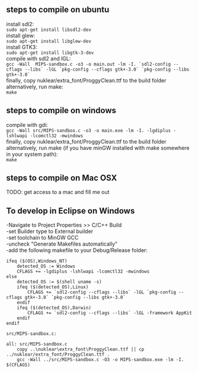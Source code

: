 ## steps to compile on ubuntu  
install sdl2:  
```sudo apt-get install libsdl2-dev```  
install glew:  
```sudo apt-get install libglew-dev```  
install GTK3:  
```sudo apt-get install libgtk-3-dev```  
compile with sdl2 and lGL:  
```gcc -Wall  MIPS-sandbox.c -o3 -o main.out -lm -I. `sdl2-config --cflags --libs` -lGL `pkg-config --cflags gtk+-3.0` `pkg-config --libs gtk+-3.0` ```  
finally, copy nuklear/extra_font/ProggyClean.ttf to the build folder  
alternatively, run make:  
```make```  

## steps to compile on windows  
compile with gdi:  
```gcc -Wall src/MIPS-sandbox.c -o3 -o main.exe -lm -I. -lgdiplus -lshlwapi -lcomctl32 -mwindows```  
finally, copy nuklear/extra_font/ProggyClean.ttf to the build folder  
alternatively, run make (if you have minGW installed with make somewhere in your system path):  
```make```  

## steps to compile on Mac OSX  
TODO: get access to a mac and fill me out  

## To develop in Eclipse on Windows  
-Navigate to Project Properties >> C/C++ Build  
-set Builder type to External builder  
-set toolchain to MinGW GCC  
-uncheck "Generate Makefiles automatically"  
-add the following makefile to your Debug/Release folder:  
```OSFLAG :=
ifeq ($(OS),Windows_NT)
    detected_OS := Windows
    CFLAGS += -lgdiplus -lshlwapi -lcomctl32 -mwindows
else
    detected_OS := $(shell uname -s)
    ifeq ($(detected_OS),Linux)
		CFLAGS += `sdl2-config --cflags --libs` -lGL `pkg-config --cflags gtk+-3.0` `pkg-config --libs gtk+-3.0`
    endif
	ifeq ($(detected_OS),Darwin)
		CFLAGS += `sdl2-config --cflags --libs` -lGL -framework AppKit
    endif
endif

src/MIPS-sandbox.c: 

all: src/MIPS-sandbox.c
	copy ..\nuklear\extra_font\ProggyClean.ttf || cp ../nuklear/extra_font/ProggyClean.ttf .
    gcc -Wall ../src/MIPS-sandbox.c -O3 -o MIPS-sandbox.exe -lm -I. $(CFLAGS)
```  

